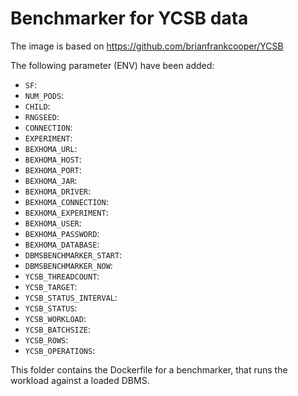 # Benchmarker for YCSB data

The image is based on https://github.com/brianfrankcooper/YCSB

The following parameter (ENV) have been added:

* `SF`: 
* `NUM_PODS`: 
* `CHILD`: 
* `RNGSEED`: 
* `CONNECTION`: 
* `EXPERIMENT`: 
* `BEXHOMA_URL`: 
* `BEXHOMA_HOST`: 
* `BEXHOMA_PORT`: 
* `BEXHOMA_JAR`: 
* `BEXHOMA_DRIVER`: 
* `BEXHOMA_CONNECTION`: 
* `BEXHOMA_EXPERIMENT`: 
* `BEXHOMA_USER`: 
* `BEXHOMA_PASSWORD`: 
* `BEXHOMA_DATABASE`: 
* `DBMSBENCHMARKER_START`: 
* `DBMSBENCHMARKER_NOW`: 
* `YCSB_THREADCOUNT`: 
* `YCSB_TARGET`: 
* `YCSB_STATUS_INTERVAL`: 
* `YCSB_STATUS`: 
* `YCSB_WORKLOAD`: 
* `YCSB_BATCHSIZE`: 
* `YCSB_ROWS`: 
* `YCSB_OPERATIONS`:

This folder contains the Dockerfile for a benchmarker, that runs the workload against a loaded DBMS.
